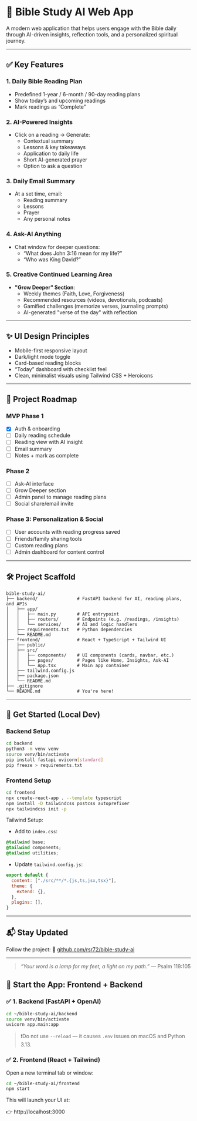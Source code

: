 # 📖 Bible Study AI Web App

A modern web application that helps users engage with the Bible daily through AI-driven insights, reflection tools, and a personalized spiritual journey.

---

## ✅ Key Features

### 1. Daily Bible Reading Plan
- Predefined 1-year / 6-month / 90-day reading plans
- Show today’s and upcoming readings
- Mark readings as “Complete”

### 2. AI-Powered Insights
- Click on a reading → Generate:
  - Contextual summary
  - Lessons & key takeaways
  - Application to daily life
  - Short AI-generated prayer
  - Option to ask a question

### 3. Daily Email Summary
- At a set time, email:
  - Reading summary
  - Lessons
  - Prayer
  - Any personal notes

### 4. Ask-AI Anything
- Chat window for deeper questions:
  - “What does John 3:16 mean for my life?”
  - “Who was King David?”

### 5. Creative Continued Learning Area
- **"Grow Deeper" Section**:
  - Weekly themes (Faith, Love, Forgiveness)
  - Recommended resources (videos, devotionals, podcasts)
  - Gamified challenges (memorize verses, journaling prompts)
  - AI-generated "verse of the day" with reflection

---

## ✨ UI Design Principles

- Mobile-first responsive layout
- Dark/light mode toggle
- Card-based reading blocks
- “Today” dashboard with checklist feel
- Clean, minimalist visuals using Tailwind CSS + Heroicons

---

## 📅 Project Roadmap

### MVP Phase 1
- [x] Auth & onboarding
- [ ] Daily reading schedule
- [ ] Reading view with AI insight
- [ ] Email summary
- [ ] Notes + mark as complete

### Phase 2
- [ ] Ask-AI interface
- [ ] Grow Deeper section
- [ ] Admin panel to manage reading plans
- [ ] Social share/email invite

### Phase 3: Personalization & Social
- [ ] User accounts with reading progress saved
- [ ] Friends/family sharing tools
- [ ] Custom reading plans
- [ ] Admin dashboard for content control

---

## 🛠️ Project Scaffold

```
bible-study-ai/
├── backend/               # FastAPI backend for AI, reading plans, and APIs
│   ├── app/
│   │   ├── main.py        # API entrypoint
│   │   ├── routers/       # Endpoints (e.g. /readings, /insights)
│   │   └── services/      # AI and logic handlers
│   ├── requirements.txt   # Python dependencies
│   └── README.md
├── frontend/              # React + TypeScript + Tailwind UI
│   ├── public/
│   ├── src/
│   │   ├── components/    # UI components (cards, navbar, etc.)
│   │   ├── pages/         # Pages like Home, Insights, Ask-AI
│   │   └── App.tsx        # Main app container
│   ├── tailwind.config.js
│   ├── package.json
│   └── README.md
├── .gitignore
└── README.md              # You're here!
```

---

## 🚀 Get Started (Local Dev)

### Backend Setup
```bash
cd backend
python3 -m venv venv
source venv/bin/activate
pip install fastapi uvicorn[standard]
pip freeze > requirements.txt
```

### Frontend Setup
```bash
cd frontend
npx create-react-app . --template typescript
npm install -D tailwindcss postcss autoprefixer
npx tailwindcss init -p
```

Tailwind Setup:
- Add to `index.css`:
```css
@tailwind base;
@tailwind components;
@tailwind utilities;
```

- Update `tailwind.config.js`:
```js
export default {
  content: ["./src/**/*.{js,ts,jsx,tsx}"],
  theme: {
    extend: {},
  },
  plugins: [],
}
```

---

## 📬 Stay Updated

Follow the project:
🔗 [github.com/rsr72/bible-study-ai](https://github.com/rsr72/bible-study-ai)

---

> _“Your word is a lamp for my feet, a light on my path.”_ — Psalm 119:105

## 🚀 Start the App: Frontend + Backend

### ✅ 1. Backend (FastAPI + OpenAI)

```bash
cd ~/bible-study-ai/backend
source venv/bin/activate
uvicorn app.main:app
```

> ❗️Do not use `--reload` — it causes `.env` issues on macOS and Python 3.13.

### ✅ 2. Frontend (React + Tailwind)

Open a new terminal tab or window:

```bash
cd ~/bible-study-ai/frontend
npm start
```

This will launch your UI at:

👉 http://localhost:3000